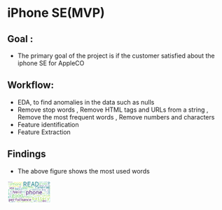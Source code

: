 # iPhone SE(MVP)


## Goal :
- The primary goal of the project is if the customer satisfied about the iphone SE for AppleCO


## Workflow:

- EDA, to find anomalies in the data such as nulls
- Remove stop words , Remove HTML tags and URLs from a string , Remove the most frequent words , Remove numbers and characters
- Feature identification 
- Feature Extraction

## Findings

- The above figure shows the most used words

<img src ="wordpng.png" 
width="100">
